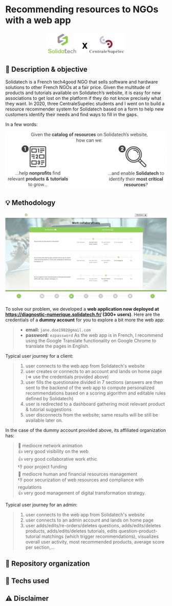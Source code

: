 # Recommending resources to NGOs with a web app

<p align="center">
  <a href="#"><img src="./resources/sponsors.png" width="250" title="sponsors"></a>
</p>


## :dart: Description & objective

Solidatech is a French tech4good NGO that sells software and hardware solutions to other French NGOs at a fair price. Given the multitude of products and tutorials available on Solidatech’s website, it is easy for new associations to get lost on the platform if they do not know precisely what they want. In 2020, three CentraleSupélec students and I went on to build a resource recommender system for Solidatech based on a form to help new customers identify their needs and find ways to fill in the gaps.

In a few words:
<p align="center">
  <a href="#"><img src="./resources/objective.png" width="530" title="objective"></a>
</p>


## :bulb: Methodology
<p align="center">
  <a href="https://diagnostic-numerique.solidatech.fr/"><img src="./resources/website.jpeg" width="900" title="website"></a>
</p>

To solve our problem, we developed a **web application now deployed at https://diagnostic-numerique.solidatech.fr/ (300+ users)**. Here are the credentials of a **dummy account** for you to explore a bit more the web app:
> - **email:** ```jane.doe1982@gmail.com```
> - **password:** ```ezpassword```
As the web app is in French, I recommend using the Google Translate functionality on Google Chrome to translate the pages in English.


Typical user journey for a client:
> 1. user connects to the web app from Solidatech's website
> 2. user creates or connects to an account and lands on home page (=> use the credentials provided above)
> 3. user fills the questionaire divided in 7 sections (answers are then sent to the backend of the web app to compute personalized recommendations based on a scoring algorithm and editable rules defined by Solidatech)
> 4. user is redirected to a dashboard gathering most relevant product & tutorial suggestions
> 5. user disconnects from the website; same results will be still be available later on.

In the case of the dummy account provided above, its affiliated organization has:
> :pinched_fingers: mediocre network animation \
> :+1: very good visibility on the web \
> :+1: very good collaborative work ethic \
> :-1: poor project funding \
> :pinched_fingers: mediocre human and financial resources management \
> :-1: poor securization of web resources and compliance with regulations \
> :+1: very good management of digital transformation strategy. 


Typical user journey for an admin:
> 1. user connects to the web app from Solidatech's website
> 2. user connects to an admin account and lands on home page
> 3. user adds/edits/re-orders/deletes questions, adds/edits/deletes products, adds/edits/deletes tutorials, edits question-product-tutorial matchings (which trigger recommendations), visualizes overall user activity, most recommended products, average score per section,...


## :file_folder: Repository organization



## :wrench:	Techs used



## :warning: Disclaimer
